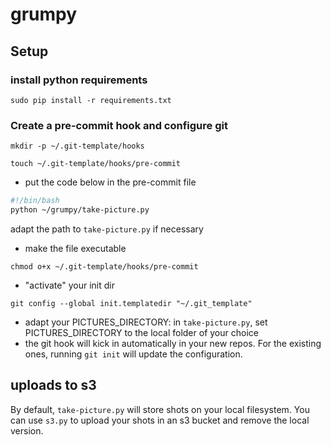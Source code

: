 # grumpy

## Setup

### install python requirements

`sudo pip install -r requirements.txt`

### Create a pre-commit hook and configure git

`mkdir -p ~/.git-template/hooks`

`touch ~/.git-template/hooks/pre-commit`

- put the code below in the pre-commit file

```bash
#!/bin/bash
python ~/grumpy/take-picture.py
```

adapt the path to `take-picture.py` if necessary

- make the file executable

`chmod o+x ~/.git-template/hooks/pre-commit`

- "activate" your init dir

`git config --global init.templatedir "~/.git_template"`

- adapt your PICTURES_DIRECTORY: in `take-picture.py`, set PICTURES_DIRECTORY to the local folder of your choice
- the git hook will kick in automatically in your new repos. For the existing ones, running `git init` will update the configuration.

## uploads to s3

By default, `take-picture.py` will store shots on your local filesystem. You can use `s3.py` to upload your shots in an s3 bucket and remove the local version.
